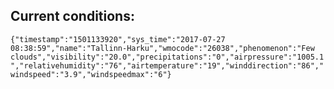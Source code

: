 ## Current conditions: 
 ``` {"timestamp":"1501133920","sys_time":"2017-07-27 08:38:59","name":"Tallinn-Harku","wmocode":"26038","phenomenon":"Few clouds","visibility":"20.0","precipitations":"0","airpressure":"1005.1","relativehumidity":"76","airtemperature":"19","winddirection":"86","windspeed":"3.9","windspeedmax":"6"} ```
